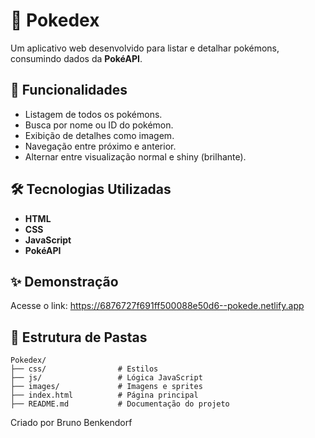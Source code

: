 # 📘 Pokedex

Um aplicativo web desenvolvido para listar e detalhar pokémons, consumindo dados da **PokéAPI**.

## 🎯 Funcionalidades

- Listagem de todos os pokémons.
- Busca por nome ou ID do pokémon.
- Exibição de detalhes como imagem.
- Navegação entre próximo e anterior.
- Alternar entre visualização normal e shiny (brilhante).

## 🛠 Tecnologias Utilizadas

- **HTML**
- **CSS**
- **JavaScript**
- **PokéAPI**

## ✨ Demonstração

Acesse o link: https://6876727f691ff500088e50d6--pokede.netlify.app



## 📁 Estrutura de Pastas

```
Pokedex/
├── css/                # Estilos
├── js/                 # Lógica JavaScript
├── images/             # Imagens e sprites
├── index.html          # Página principal
├── README.md           # Documentação do projeto
```

Criado por Bruno Benkendorf
